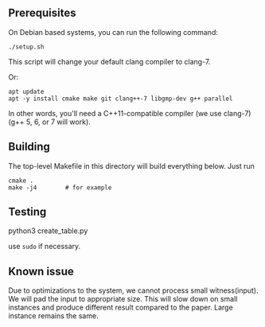 
## Prerequisites ##

On Debian based systems, you can run the following command:

    ./setup.sh
    
This script will change your default clang compiler to clang-7.

Or:

    apt update
    apt -y install cmake make git clang++-7 libgmp-dev g++ parallel

In other words, you'll need a C++11-compatible compiler (we use clang-7) (g++ 5, 6, or 7 will work).

## Building ##

The top-level Makefile in this directory will build everything below. Just run

    cmake .
    make -j4        # for example

## Testing ##

python3 create_table.py 

use `sudo` if necessary.

## Known issue

Due to optimizations to the system, we cannot process small witness(input). We will pad the input to appropriate size. This will slow down on small instances and produce different result compared to the paper. Large instance remains the same.


